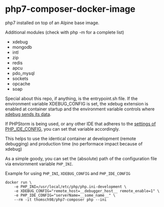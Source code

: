 # php7-composer-docker-image

php7 installed on top of an Alpine base image.

Additional modules (check with php -m for a complete list)

- xdebug 
- mongodb 
- intl
- zip 
- redis
- apcu
- pdo_mysql
- sockets
- opcache
- soap

Special about this repo, if anything, is the entrypoint.sh file.
If the environment variable XDEBUG_CONFIG is set, the xdebug extension is enabled at container startup 
and the environment variable controls where [xdebug sends its data](https://xdebug.org/docs/remote).

If PHPStorm is being used, or any other IDE that adheres to the [settings of PHP_IDE_CONFIG](https://www.jetbrains.com/help/phpstorm/2017.1/zero-configuration-debugging.html), you can set that variable accordingly.

This helps to use the identical container at development (remote debugging) and production time (no performace impact because of xdebug)

As a simple goody, you can set the (absolute) path of the configuration file via enviornment variable `PHP_INI`.

Example for using `PHP_INI`, `XDEBUG_CONFIG` and `PHP_IDE_CONFIG`

    docker run \
        -e PHP_INI=/usr/local/etc/php/php.ini-development \
        -e XDEBUG_CONFIG="remote_host=__debugger_host__ remote_enable=1" \
        -e PHP_IDE_CONFIG="serverName=__some_name__" \
        --rm -it thomsch98/php7-composer php --ini